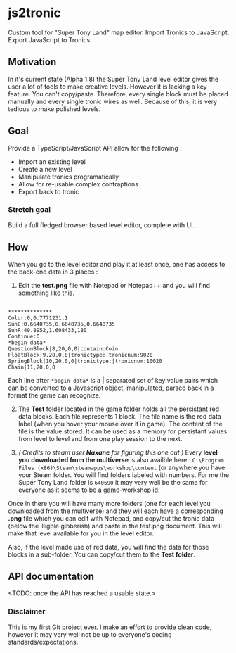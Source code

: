 # js2tronic
Custom tool for "Super Tony Land" map editor. Import Tronics to JavaScript. Export JavaScript to Tronics.

## Motivation
In it's current state (Alpha 1.8) the Super Tony Land level editor gives the user a lot of tools to make creative levels. However it is lacking a key feature. You can't copy/paste. Therefore, every single block must be placed manually and every single tronic wires as well. Because of this, it is very tedious to make polished levels.

## Goal
Provide a TypeScript/JavaScript API allow for the following :
- Import an existing level
- Create a new level
- Manipulate tronics programatically
- Allow for re-usable complex contraptions
- Export back to tronic

### Stretch goal
Build a full fledged browser based level editor, complete with UI.

## How
When you go to the level editor and play it at least once, one has access to the back-end data in 3 places :
1. Edit the **test.png** file with Notepad or Notepad++ and you will find something like this.
```

**************
Color:0,0.7771231,1
SunC:0.6640735,0.6640735,0.6640735
SunR:49.8952,1.608433,180
Continue:O
*begin data*
QuestionBlock|8,20,0,0|contain:Coin
FloatBlock|9,20,0,0|tronictype:|tronicnum:9020
SpringBlock|10,20,0,0|tronictype:|tronicnum:10020
Chain|11,20,0,0

```

Each line after `*begin data*` is a | separated set of key:value pairs which can be converted to a Javascript object, manipulated, parsed back in a format the game can recognize.

2. The **Test** folder located in the game folder holds all the persistant red data blocks. Each file represents 1 block. The file name is the red data label (when you hover your mouse over it in game). The content of the file is the value stored. It can be used as a memory for persistant values from level to level and from one play session to the next.

3. *( Credits to steam user **Naxane** for figuring this one out )* Every **level you downloaded from the multiverse** is also availble here : `C:\Program Files (x86)\Steam\steamapps\workshop\content` (or anywhere you have your Steam folder. You will find folders labeled with numbers. For me the Super Tony Land folder is `640690` it may very well be the same for everyone as it seems to be a game-workshop id. 

Once in there you will have many more folders (one for each level you downloaded from the multiverse) and they will each have a corresponding **<level name>.png** file which you can edit with Notepad, and copy/cut the tronic data (below the illigble gibberish) and paste in the test.png document. This will make that level available for you in the level editor.

Also, if the level made use of red data, you will find the data for those blocks in a sub-folder. You can copy/cut them to the **Test folder**.

## API documentation
<TODO: once the API has reached a usable state.>

### Disclaimer
This is my first Git project ever. I make an effort to provide clean code, however it may very well not be up to everyone's coding standards/expectations.
